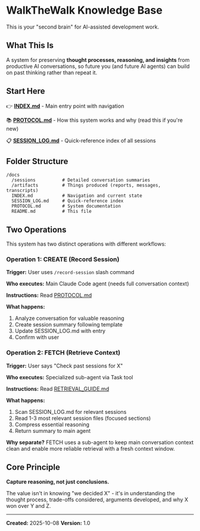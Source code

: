 # WalkTheWalk Knowledge Base

This is your "second brain" for AI-assisted development work.

## What This Is

A system for preserving **thought processes, reasoning, and insights** from productive AI conversations, so future you (and future AI agents) can build on past thinking rather than repeat it.

## Start Here

👉 **[INDEX.md](INDEX.md)** - Main entry point with navigation

📚 **[PROTOCOL.md](PROTOCOL.md)** - How this system works and why (read this if you're new)

📋 **[SESSION_LOG.md](SESSION_LOG.md)** - Quick-reference index of all sessions

## Folder Structure

```
/docs
  /sessions          # Detailed conversation summaries
  /artifacts         # Things produced (reports, messages, transcripts)
  INDEX.md           # Navigation and current state
  SESSION_LOG.md     # Quick-reference index
  PROTOCOL.md        # System documentation
  README.md          # This file
```

## Two Operations

This system has two distinct operations with different workflows:

### Operation 1: CREATE (Record Session)

**Trigger:** User uses `/record-session` slash command

**Who executes:** Main Claude Code agent (needs full conversation context)

**Instructions:** Read [PROTOCOL.md](PROTOCOL.md)

**What happens:**
1. Analyze conversation for valuable reasoning
2. Create session summary following template
3. Update SESSION_LOG.md with entry
4. Confirm with user

### Operation 2: FETCH (Retrieve Context)

**Trigger:** User says "Check past sessions for X"

**Who executes:** Specialized sub-agent via Task tool

**Instructions:** Read [RETRIEVAL_GUIDE.md](RETRIEVAL_GUIDE.md)

**What happens:**
1. Scan SESSION_LOG.md for relevant sessions
2. Read 1-3 most relevant session files (focused sections)
3. Compress essential reasoning
4. Return summary to main agent

**Why separate?** FETCH uses a sub-agent to keep main conversation context clean and enable more reliable retrieval with a fresh context window.

## Core Principle

**Capture reasoning, not just conclusions.**

The value isn't in knowing "we decided X" - it's in understanding the thought process, trade-offs considered, arguments developed, and why X won over Y and Z.

---

**Created:** 2025-10-08
**Version:** 1.0
